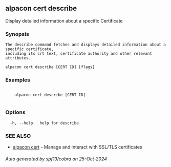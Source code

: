 ## alpacon cert describe

Display detailed information about a specific Certificate

### Synopsis


	The describe command fetches and displays detailed information about a specific certificate, 
	including its crt text, certificate authority and other relevant attributes. 
	

```
alpacon cert describe [CERT ID] [flags]
```

### Examples

```
 
	alpacon cert describe [CERT ID]
	
```

### Options

```
  -h, --help   help for describe
```

### SEE ALSO

* [alpacon cert](alpacon_cert.md)	 - Manage and interact with SSL/TLS certificates

###### Auto generated by spf13/cobra on 25-Oct-2024
